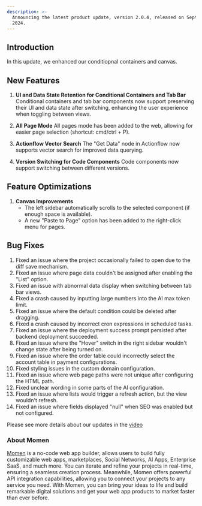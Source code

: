 ```yaml
---
description: >-
  Announcing the latest product update, version 2.0.4, released on September 14th,
  2024.
---
```


## Introduction
In this update, we enhanced our conditiopnal containers and canvas.

## New Features

1. **UI and Data State Retention for Conditional Containers and Tab Bar**
Conditional containers and tab bar components now support preserving their UI and data state after switching, enhancing the user experience when toggling between views.

2. **All Page Mode**
All pages mode has been added to the web, allowing for easier page selection (shortcut: cmd/ctrl + P).

3. **Actionflow Vector Search**
The "Get Data" node in Actionflow now supports vector search for improved data querying.

4. **Version Switching for Code Components**
Code components now support switching between different versions.

## Feature Optimizations

1. **Canvas Improvements**
   * The left sidebar automatically scrolls to the selected component (if enough space is available).
   * A new "Paste to Page" option has been added to the right-click menu for pages.

## Bug Fixes

1. Fixed an issue where the project occasionally failed to open due to the diff save mechanism.
2. Fixed an issue where page data couldn't be assigned after enabling the "List" option.
3. Fixed an issue with abnormal data display when switching between tab bar views.
5. Fixed a crash caused by inputting large numbers into the AI max token limit.
6. Fixed an issue where the default condition could be deleted after dragging.
7. Fixed a crash caused by incorrect cron expressions in scheduled tasks.
8. Fixed an issue where the deployment success prompt persisted after backend deployment succeeded.
9. Fixed an issue where the "Hover" switch in the right sidebar wouldn't change state after being turned on.
10. Fixed an issue where the order table could incorrectly select the account table in payment configurations.
11. Fixed styling issues in the custom domain configuration.
12. Fixed an issue where web page paths were not unique after configuring the HTML path.
13. Fixed unclear wording in some parts of the AI configuration.
14. Fixed an issue where lists would trigger a refresh action, but the view wouldn't refresh.
15. Fixed an issue where fields displayed "null" when SEO was enabled but not configured.
  
Please see more details about our updates in the [video](https://www.youtube.com/watch?v=4HGdbwdMOJc&list=PLvdix_Sk3fBon4bY6PYHbUQrcuv7TmfEz&index=4)

### **About Momen**

[Momen](https://momen.app/?channel=blog-about) is a no-code web app builder, allows users to build fully customizable web apps, marketplaces, Social Networks, AI Apps, Enterprise SaaS, and much more. You can iterate and refine your projects in real-time, ensuring a seamless creation process. Meanwhile, Momen offers powerful API integration capabilities, allowing you to connect your projects to any service you need. With Momen, you can bring your ideas to life and build remarkable digital solutions and get your web app products to market faster than ever before.
